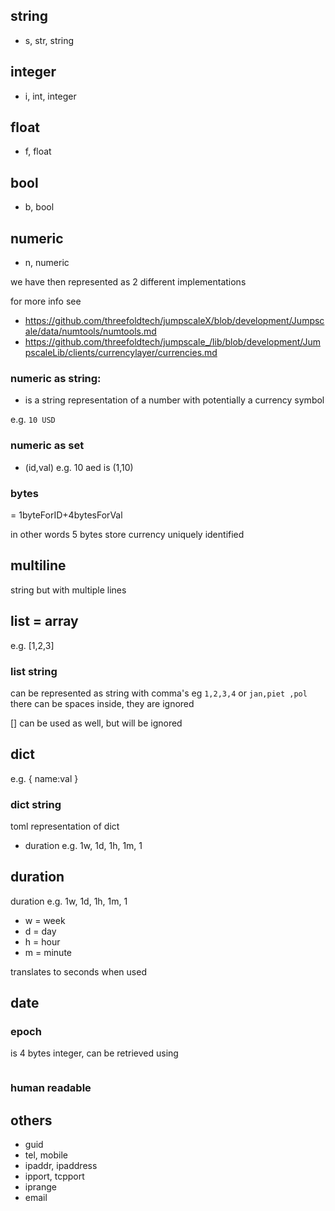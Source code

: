 
## string

- s, str, string

## integer 

- i, int, integer

## float

- f, float

## bool

- b, bool

## numeric

- n, numeric 

we have then represented as 2 different implementations

for more info see

- https://github.com/threefoldtech/jumpscaleX/blob/development/Jumpscale/data/numtools/numtools.md
- https://github.com/threefoldtech/jumpscale_/lib/blob/development/JumpscaleLib/clients/currencylayer/currencies.md 

### numeric as string:  

- is a string representation of a number with potentially a currency symbol

e.g. ```10 USD```


### numeric as set

- (id,val)  e.g. 10 aed is (1,10)

### bytes

= 1byteForID+4bytesForVal

in other words 5 bytes store currency uniquely identified 

## multiline

string but with multiple lines

## list = array

e.g. [1,2,3]

### list string

can be represented as string with comma's eg ```1,2,3,4``` or ```jan,piet ,pol```
there can be spaces inside, they are ignored

[] can be used as well, but will be ignored

## dict

e.g. 
{
    name:val
}

### dict string

toml representation of dict

- duration e.g. 1w, 1d, 1h, 1m, 1

## duration

duration e.g. 1w, 1d, 1h, 1m, 1

- w = week
- d = day
- h = hour
- m = minute

translates to seconds when used

## date

### epoch

is 4 bytes integer, can be retrieved using

```python
```

### human readable



##  others

- guid
- tel, mobile
- ipaddr, ipaddress
- ipport, tcpport
- iprange
- email
